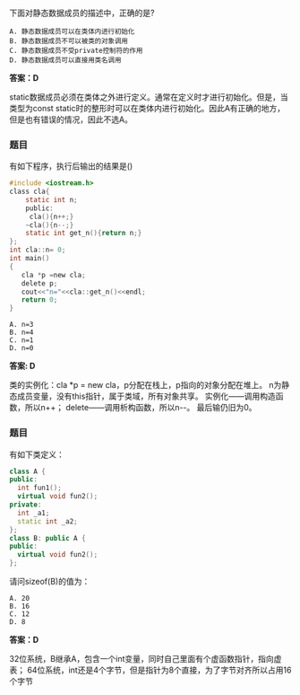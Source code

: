 ###
下面对静态数据成员的描述中，正确的是?
```
A. 静态数据成员可以在类体内进行初始化
B. 静态数据成员不可以被类的对象调用
C. 静态数据成员不受private控制符的作用
D. 静态数据成员可以直接用类名调用
```
**答案：D**

static数据成员必须在类体之外进行定义。通常在定义时才进行初始化。但是，当类型为const static时的整形时可以在类体内进行初始化。因此A有正确的地方，但是也有错误的情况，因此不选A。

### 题目
有如下程序，执行后输出的结果是()
``` C
#include <iostream.h>
class cla{
    static int n;
    public:
     cla(){n++;}
    ~cla(){n--;}
    static int get_n(){return n;}
};
int cla::n= 0;
int main()
{
   cla *p =new cla;
   delete p;
   cout<<"n="<<cla::get_n()<<endl;
   return 0;
}
```

```
A. n=3
B. n=4
C. n=1
D. n=0
```

**答案: D**

类的实例化：cla *p = new cla，p分配在栈上，p指向的对象分配在堆上。
n为静态成员变量，没有this指针，属于类域，所有对象共享。
实例化——调用构造函数，所以n++；
delete——调用析构函数，所以n--。
最后输仍旧为0。


### 题目
有如下类定义：
``` CPP
class A {
public:
  int fun1();
  virtual void fun2();
private:
  int _a1;
  static int _a2;
};
class B: public A {
public:
  virtual void fun2();
};
```
请问sizeof(B)的值为：
```
A. 20
B. 16
C. 12
D. 8
```

**答案：D**

32位系统，B继承A，包含一个int变量，同时自己里面有个虚函数指针，指向虚表；
64位系统，int还是4个字节，但是指针为8个直接，为了字节对齐所以占用16个字节
